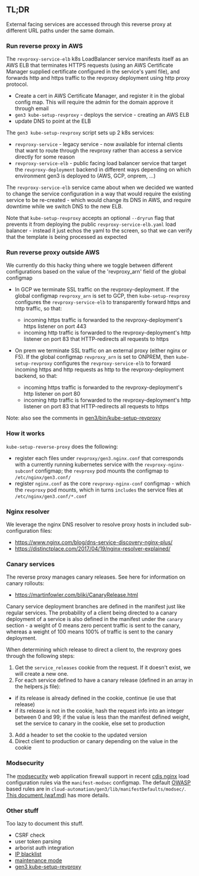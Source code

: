## TL;DR

External facing services are accessed through this reverse proxy at
different URL paths under the same domain.

### Run reverse proxy in AWS

The `revproxy-service-elb` k8s LoadBalancer service manifests itself
as an AWS ELB that terminates HTTPS requests (using an AWS Certificate Manager supplied certificate configured in the service's yaml file), and
forwards http and https traffic to the
revproxy deployment using http proxy protocol.

- Create a cert in AWS Certificate Manager, and register it in the global config map.  This will require the admin for the domain approve it through email
- `gen3 kube-setup-revproxy` - deploys the service - creating an AWS ELB
- update DNS to point at the ELB

The `gen3 kube-setup-revproxy` script sets up 2 k8s services:

  * `revproxy-service` - legacy service - now available for internal clients
         that want to route
         through the revproxy rather than access a service directly for some reason
  * `revproxy-service-elb` - public facing load balancer service that
        target the `revproxy-deployment` backend in different ways depending
        on which environment gen3 is deployed to (AWS, GCP, onprem, ...)

The `revproxy-service-elb` service came about when we decided we wanted to change the service configuration in a way that would require the existing service to be re-created - which would change its DNS in AWS, and require downtime while we switch DNS to the new ELB.

Note that `kube-setup-revproxy` accepts an optional `--dryrun` flag that prevents it from deploying the public `revproxy-service-elb.yaml` load balancer - instead it just echos the yaml to the screen, so that we can verify that the template is being processed as expected


### Run reverse proxy outside AWS

We currently do this hacky thing where we toggle between different configurations
based on the value of the 'revproxy_arn' field of the global configmap

* In GCP we terminate SSL traffic on the revproxy-deployment.  If the global configmap `revproxy_arn` is set to GCP, then `kube-setup-revproxy` configures the `revproxy-service-elb` to transparently forward https and http traffic, so that:
    - incoming https traffic is forwarded to the revproxy-deployment's https listener on port 443
    - incoming http traffic is forwarded to the revproxy-deployment's http listener on port 83 that HTTP-redirects all requests to https

* On prem we terminate SSL traffic on an external proxy (either nginx or F5).  If the global configmap `revproxy_arn` is set to ONPREM, then `kube-setup-revproxy` configures the `revproxy-service-elb` to forward incoming https and http requests as http to the revproxy-deployment backend, so that:
    - incoming https traffic is forwarded to the revproxy-deployment's http listener on port 80
    - incoming http traffic is forwarded to the revproxy-deployment's http listener on port 83 that HTTP-redirects all requests to https

Note: also see the comments in [gen3/bin/kube-setup-revproxy](https://github.com/uc-cdis/cloud-automation/blob/master/gen3/bin/kube-setup-revproxy.sh)

### How it works

`kube-setup-reverse-proxy` does the following:
* register each files under `revproxy/gen3.nginx.conf` that corresponds with a currently running kubernetes service with the `revproxy-nginx-subconf` configmap; the `revproxy` pod mounts the configmap to `/etc/nginx/gen3.conf/`
* register `nginx.conf` as the core `revproxy-nginx-conf` configmap - which the `revproxy` pod mounts, which in turns `includes` the service files at `/etc/nginx/gen3.conf/*.conf`

### Nginx resolver

We leverage the nginx DNS resolver to resolve proxy hosts in
included sub-configuration files:

* https://www.nginx.com/blog/dns-service-discovery-nginx-plus/
* https://distinctplace.com/2017/04/19/nginx-resolver-explained/

### Canary services

The reverse proxy manages canary releases. See here for information on canary rollouts:
* https://martinfowler.com/bliki/CanaryRelease.html

Canary service deployment branches are defined in the manifest just like regular services. The probability of a client being directed to a canary deployment of a service is also defined in the manifest under the `canary` section - a weight of 0 means zero percent traffic is sent to the canary, whereas a weight of 100 means 100% of traffic is sent to the canary deployment.

When determining which release to direct a client to, the revproxy goes through the following steps:

1. Get the `service_releases` cookie from the request. If it doesn't exist, we will create a new one.
2. For each service defined to have a canary release (defined in an array in the helpers.js file):
  * if its release is already defined in the cookie, continue (ie use that release)
  * if its release is not in the cookie, hash the request info into an integer between 0 and 99; if the value is less than the manifest defined weight, set the service to canary in the cookie, else set to production
3. Add a header to set the cookie to the updated version
4. Direct client to production or canary depending on the value in the cookie

### Modsecurity

The [modsecurity](https://modsecurity.org) web application firewall
support in recent [cdis nginx](https://github.com/uc-cdis/docker-nginx) load configuration rules via the `manifest-modsec` configmap.  The default [OWASP](https://www.modsecurity.org/crs/) based rules are in `cloud-automation/gen3/lib/manifestDefaults/modsec/`.  [This document (waf.md)](../../../doc/waf.md) has more details.

### Other stuff

Too lazy to document this stuff.

* CSRF check
* user token parsing
* arborist auth integration
* [IP blacklist](../../../gen3/lib/manifestDefaults/revproxy/)
* [maintenance mode](../../../doc/maintenance.md)
* [gen3 kube-setup-revproxy](../../../doc/kube-setup-revproxy.md)
